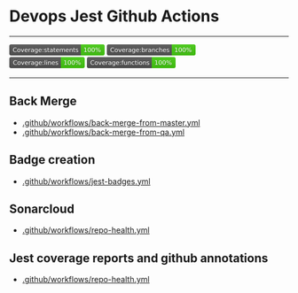 # Devops Jest Github Actions

------- 

<div>
<img src='./badges/badge-statements.svg' height="20"/>
<img src='./badges/badge-branches.svg' height="20"/>
</div>
<div>
<img src='./badges/badge-lines.svg'  height="20"/>
<img src='./badges/badge-functions.svg' height="20"/>
</div>

------- 

## Back Merge 

- [.github/workflows/back-merge-from-master.yml](.github/workflows/back-merge-from-master.yml#L17)
- [.github/workflows/back-merge-from-qa.yml](.github/workflows/back-merge-from-qa.yml#L15)


## Badge creation

- [.github/workflows/jest-badges.yml](.github/workflows/jest-badges.yml#L22)

## Sonarcloud

- [.github/workflows/repo-health.yml](.github/workflows/repo-health.yml#L21)

## Jest coverage reports and github annotations

- [.github/workflows/repo-health.yml](.github/workflows/repo-health.yml#L36)